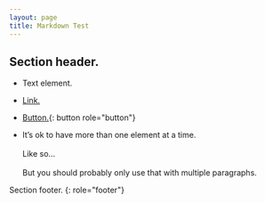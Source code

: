 ```yaml
---
layout: page
title: Markdown Test
---
```


## Section header.

* Text element.

* [Link.](/)

* [Button.](){: button role="button"}

* It’s ok to have more than one element at a time. <br><br> Like so… <br><br> But you should probably only use that with multiple paragraphs.

Section footer.
{: role="footer"}
